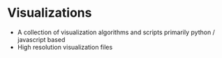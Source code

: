 # Visualizations

* A collection of visualization algorithms and scripts primarily python / javascript based
* High resolution visualization files
